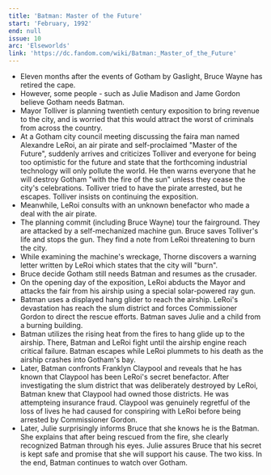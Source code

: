 ```yaml
---
title: 'Batman: Master of the Future'
start: 'February, 1992'
end: null
issue: 10
arc: 'Elseworlds'
link: 'https://dc.fandom.com/wiki/Batman:_Master_of_the_Future'
---
```


- Eleven months after the events of Gotham by Gaslight, Bruce Wayne has retired the cape.
- However, some people - such as Julie Madison and Jame Gordon believe Gotham needs Batman.
- Mayor Tolliver is planning twentieth century exposition to bring revenue to the city, and is worried that this would attract the worst of criminals from across the country.
- At a Gotham city council meeting discussing the faira man named Alexandre LeRoi, an air pirate and self-proclaimed "Master of the Future", suddenly arrives and criticizes Tolliver and everyone for being too optimistic for the future and state that the forthcoming industrial technology will only pollute the world. He then warns everyone that he will destroy Gotham "with the fire of the sun" unless they cease the city's celebrations. Tolliver tried to have the pirate arrested, but he escapes. Tolliver insists on continuing the exposition.
- Meanwhile, LeRoi consults with an unknown benefactor who made a deal with the air pirate.
- The planning commit (including Bruce Wayne) tour the fairground. They are attacked by a self-mechanized machine gun. Bruce saves Tolliver's life and stops the gun. They find a note from LeRoi threatening to burn the city.
- While examining the machine's wreckage, Thorne discovers a warning letter written by LeRoi which states that the city will "burn".
- Bruce decide Gotham still needs Batman and resumes as the crusader.
- On the opening day of the exposition, LeRoi abducts the Mayor and attacks the fair from his airship using a special solar-powered ray gun.
- Batman uses a displayed hang glider to reach the airship. LeRoi's devastation has reach the slum district and forces Commissioner Gordon to direct the rescue efforts. Batman saves Julie and a child from a burning building.
- Batman utilizes the rising heat from the fires to hang glide up to the airship. There, Batman and LeRoi fight until the airship engine reach critical failure. Batman escapes while LeRoi plummets to his death as the airship crashes into Gotham's bay.
- Later, Batman confronts Franklyn Claypool and reveals that he has known that Claypool has been LeRoi's secret benefactor. After investigating the slum district that was deliberately destroyed by LeRoi, Batman knew that Claypool had owned those districts. He was attempteing insurance fraud. Claypool was genuinely regretful of the loss of lives he had caused for conspiring with LeRoi before being arrested by Commissioner Gordon.
- Later, Julie surprisingly informs Bruce that she knows he is the Batman. She explains that after being rescued from the fire, she clearly recognized Batman through his eyes. Julie assures Bruce that his secret is kept safe and promise that she will support his cause. The two kiss. In the end, Batman continues to watch over Gotham.
